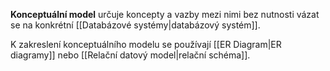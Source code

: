 **Konceptuální model** určuje koncepty a vazby mezi nimi bez nutnosti vázat se na konkrétní [[Databázové systémy|databázový systém]].

K zakreslení konceptuálního modelu se používají [[ER Diagram|ER diagramy]] nebo [[Relační datový model|relační schéma]].